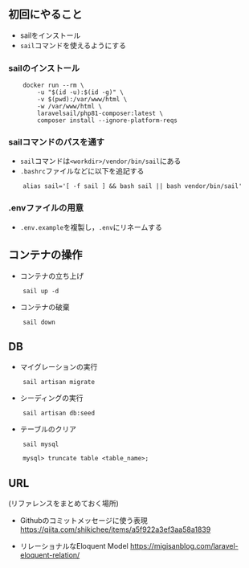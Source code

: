 ## 初回にやること
- sailをインストール
- `sail`コマンドを使えるようにする

### sailのインストール
```
    docker run --rm \
        -u "$(id -u):$(id -g)" \
        -v $(pwd):/var/www/html \
        -w /var/www/html \
        laravelsail/php81-composer:latest \
        composer install --ignore-platform-reqs
```

### sailコマンドのパスを通す
- `sail`コマンドは`<workdir>/vendor/bin/sail`にある
- `.bashrc`ファイルなどに以下を追記する
```
    alias sail='[ -f sail ] && bash sail || bash vendor/bin/sail'
```

### .envファイルの用意
<!-- 
    .envファイルは環境設定ファイルで，git管理してはいけない
        (.gitignoreに記載済み)
    代わりに.env.exampleをgit管理して共有する
-->
- `.env.example`を複製し，`.env`にリネームする

## コンテナの操作
- コンテナの立ち上げ
```
    sail up -d
```

- コンテナの破棄
```
    sail down
```

## DB
- マイグレーションの実行
```
    sail artisan migrate
```

- シーディングの実行
```
    sail artisan db:seed
```

- テーブルのクリア
```
    sail mysql

    mysql> truncate table <table_name>;
```

## URL
(リファレンスをまとめておく場所)

- Githubのコミットメッセージに使う表現
https://qiita.com/shikichee/items/a5f922a3ef3aa58a1839

- リレーショナルなEloquent Model
https://migisanblog.com/laravel-eloquent-relation/
